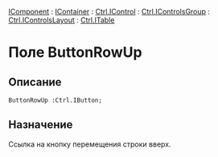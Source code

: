 ﻿---
Link: .Ctrl.ITable.@ButtonRowUp
---

[IComponent](topic:Com.Custom.ComClasses.IComponent.Default) :
[IContainer](topic:Com.Custom.ComClasses.IContainer.Default) :
[Ctrl.IControl](topic:Com.Custom.ComClasses.Ctrl.IControl.Default) :
[Ctrl.IControlsGroup](topic:Com.Custom.ComClasses.Ctrl.IControlsGroup.Default) :
[Ctrl.IControlsLayout](topic:Com.Custom.ComClasses.Ctrl.IControlsLayout.Default) :
[Ctrl.ITable](Default)

# Поле ButtonRowUp

## Описание

    ButtonRowUp :Ctrl.IButton;

## Назначение

Ссылка на кнопку перемещения строки вверх.
